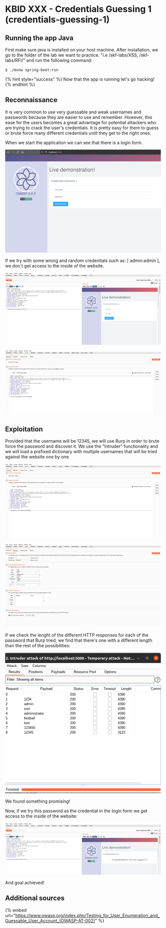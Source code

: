 # KBID XXX - Credentials Guessing 1 (credentials-guessing-1)

## Running the app Java

First make sure java is installed on your host machine.
After installation, we go to the folder of the lab we want to practice.
"i.e /skf-labs/XSS, /skf-labs/RFI/" and run the following command:

```
$ ./mvnw spring-boot:run
```

{% hint style="success" %}
Now that the app is running let's go hacking!
{% endhint %}

## Reconnaissance

It is very common to use very guessable and weak usernames and passwords because they are easier to use and remember.
However, this ease for the users becomes a great advantage for potential attackers who are trying to crack the user's credentials.
It is pretty easy for them to guess or brute force many different credentials until they get to the right ones.

When we start the application we can see that there is a login form.

![](../../.gitbook/assets/java/credentials-guessing-1/1.png)

If we try with some wrong and random credentials such as: [ admin:admin ], we don`t get access to the inside of the website.

![](../../.gitbook/assets/java/credentials-guessing-1/2.png)

![](../../.gitbook/assets/java/credentials-guessing-1/3.png)

## Exploitation

Provided that the username will be 12345, we will use Burp in order to brute force the password and discover it.
We use the "Intruder" functionality and we will load a prefixed dictionary with multiple usernames that will be tried against the website one by one.

![](../../.gitbook/assets/java/credentials-guessing-1/4.png)

![](../../.gitbook/assets/java/credentials-guessing-1/5.png)

If we check the lenght of the different HTTP responses for each of the password that Burp tried, we find that there's one with a different length than
the rest of the possibilities:

![](../../.gitbook/assets/java/credentials-guessing-1/6.png)

We found something promising!

Now, if we try this password as the credential in the login form we get access to the inside of the website:

![](../../.gitbook/assets/java/credentials-guessing-1/7.png)

And goal achieved!

## Additional sources

{% embed url="https://www.owasp.org/index.php/Testing_for_User_Enumeration_and_Guessable_User_Account_(OWASP-AT-002)" %}
